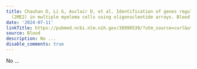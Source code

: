 ```yaml
---
title: Chauhan D, Li G, Auclair D, et al. Identification of genes regulated by 2-methoxyestradiol
  (2ME2) in multiple myeloma cells using oligonucleotide arrays. Blood. 2003;101(9):3606-3614
date: '2024-07-11'
linkTitle: https://pubmed.ncbi.nlm.nih.gov/38990539/?utm_source=curl&utm_medium=rss&utm_campaign=journals&utm_content=7603509&fc=None&ff=20240712181519&v=2.18.0.post9+e462414
source: Blood
description: No ...
disable_comments: true
---
```

No ...